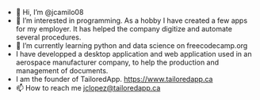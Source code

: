 - 👋 Hi, I’m @jcamilo08
- 👀 I’m interested in programming.
     As a hobby I have created a few apps for my employer. It has helped the company digitize and automate several procedures.
- 🌱 I’m currently learning python and data science on freecodecamp.org
- I have developped a desktop application and web application used in an aerospace manufacturer company, to help the production and management of documents.
- I am the founder of TailoredApp. https://www.tailoredapp.ca
- 📫 How to reach me jclopez@tailoredapp.ca

<!---
jcamilo08/jcamilo08 is a ✨ special ✨ repository because its `README.md` (this file) appears on your GitHub profile.
You can click the Preview link to take a look at your changes.
--->
